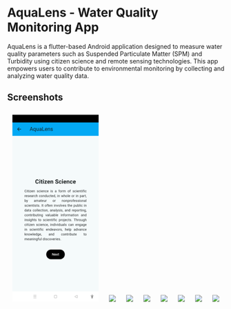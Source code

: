 # AquaLens - Water Quality Monitoring App

AquaLens is a flutter-based Android application designed to measure water quality parameters such as Suspended Particulate Matter (SPM) and Turbidity using citizen science and remote sensing technologies. This app empowers users to contribute to environmental monitoring by collecting and analyzing water quality data.

## **Screenshots**
<div align="center">
  <img src="info_1.png" width="200" style="margin: 10px;">
  <img src="assets/images/screen2.png" width="200" style="margin: 10px;">
  <img src="assets/images/screen3.png" width="200" style="margin: 10px;">
  <img src="assets/images/screen4.png" width="200" style="margin: 10px;">
  <img src="assets/images/screen5.png" width="200" style="margin: 10px;">
  <img src="assets/images/screen6.png" width="200" style="margin: 10px;">
  <img src="assets/images/screen7.png" width="200" style="margin: 10px;">
  <img src="assets/images/screen8.png" width="200" style="margin: 10px;">
</div>
